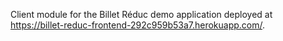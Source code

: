 Client module for the Billet Réduc demo application deployed at https://billet-reduc-frontend-292c959b53a7.herokuapp.com/. 

